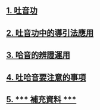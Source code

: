 ## [1. 吐音功](/吐音1.md)

## [2. 吐音功中的導引法應用](/吐音2.md)

## [3. 哈音的辨證運用](/吐音6.md)

## [4. 吐哈音要注意的事項](/吐音7.md)

## [5. *** 補充資料 ***](/吐音補充.md)
